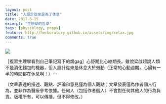 ```yaml
---
layout: post
title: "人設計從來是為了休息"
date: 2017-6-15
excerpt: "生理學的哲學"
tags: [physiology, poppy]
feature: http://herboratory.github.io/assets/img/relax.jpg
comments: true
---
```


![](http://herboratory.github.io/assets/img/relax.jpg)

［複習生理學看到自己筆記寫下的爛gag］心舒期比心縮期長。雖說梁啟超說人類不是消化麵包的機器，但人設計從來是休息大於勞動（正常的心動週期，心臟有一半的時間都在休息啊！）⋯

（文章表達的描述、觀點、評論和意見僅為個人觀點；文章發表僅為作者個人行為，並非作為醫療參考依據。任何人（包括作者個人）不會對任何其他人的行為負責。版權所有，可以傳播，但不得修改。）